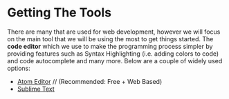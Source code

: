 # Getting The Tools

There are many that are used for web development, however we will focus on the main tool that we will be using the most to get things started. The __code editor__ which we use to make the programming process simpler by providing features such as Syntax Highlighting (i.e. adding colors to code) and code autocomplete and many more. Below are a couple of widely used options:

- [Atom Editor](https://atom.io/) // (Recommended: Free + Web Based)
- [Sublime Text](https://www.sublimetext.com/3)
